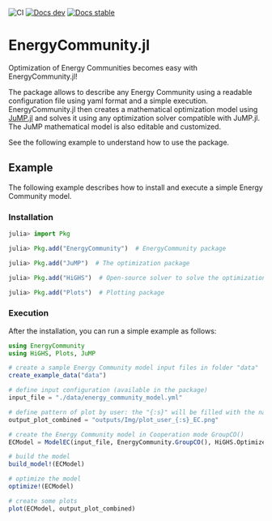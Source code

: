 ![CI](https://github.com/SPSUnipi/EnergyCommunity.jl/actions/workflows/CI.yml/badge.svg)
[![Docs dev](https://img.shields.io/badge/docs-latest-blue.svg)](https://spsunipi.github.io/EnergyCommunity.jl/dev/)
[![Docs stable](https://img.shields.io/badge/docs-stable-blue.svg)](https://spsunipi.github.io/EnergyCommunity.jl/stable/)

# EnergyCommunity.jl
Optimization of Energy Communities becomes easy with EnergyCommunity.jl!

The package allows to describe any Energy Community using a readable configuration file using yaml format and a simple execution.
EnergyCommunity.jl then creates a mathematical optimization model using [JuMP.jl](https://jump.dev/JuMP.jl/stable/) and solves it using any optimization solver compatible with JuMP.jl. The JuMP mathematical model is also editable and customized.

See the following example to understand how to use the package.

## Example

The following example describes how to install and execute a simple Energy Community model.

### Installation

```julia
julia> import Pkg

julia> Pkg.add("EnergyCommunity")  # EnergyCommunity package

julia> Pkg.add("JuMP")  # The optimization package

julia> Pkg.add("HiGHS")  # Open-source solver to solve the optimization problem

julia> Pkg.add("Plots")  # Plotting package
```

### Execution

After the installation, you can run a simple example as follows:

```julia
using EnergyCommunity
using HiGHS, Plots, JuMP

# create a sample Energy Community model input files in folder "data"
create_example_data("data")

# define input configuration (available in the package)
input_file = "./data/energy_community_model.yml"

# define pattern of plot by user: the "{:s}" will be filled with the name of the user
output_plot_combined = "outputs/Img/plot_user_{:s}_EC.png"

# create the Energy Community model in Cooperation mode GroupCO()
ECModel = ModelEC(input_file, EnergyCommunity.GroupCO(), HiGHS.Optimizer)

# build the model
build_model!(ECModel)

# optimize the model
optimize!(ECModel)

# create some plots
plot(ECModel, output_plot_combined)
```
